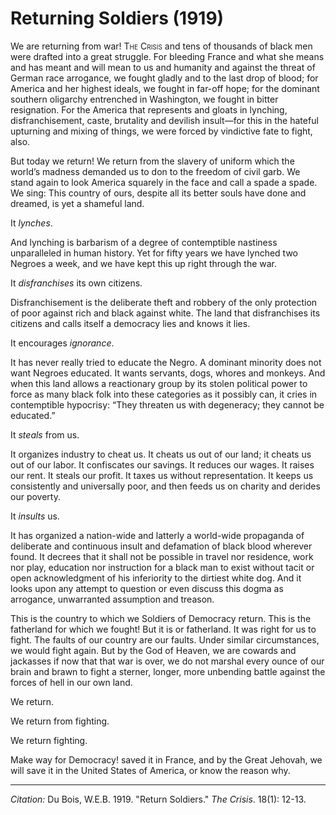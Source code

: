 # Returning Soldiers (1919)

We are returning from war! <span style="font-variant:small-caps;">The Crisis</span> and tens of thousands of black men were drafted into a great struggle. For bleeding France and what she means and has meant and will mean to us and humanity and against the threat of German race arrogance, we fought gladly and to the last drop of blood; for America and her highest ideals, we fought in far-off hope; for the dominant southern oligarchy entrenched in Washington, we fought in bitter resignation. For the America that represents and gloats in lynching, disfranchisement, caste, brutality and devilish insult—for this in the hateful upturning and mixing of things, we were forced by vindictive fate to fight, also.

But today we return! We return from the slavery of uniform which the world’s madness demanded us to don to the freedom of civil garb. We stand again to look America squarely in the face and call a spade a spade. We sing: This country of ours, despite all its better souls have done and dreamed, is yet a shameful land.

It *lynches*.

And lynching is barbarism of a degree of contemptible nastiness unparalleled in human history. Yet for fifty years we have lynched two Negroes a week, and we have kept this up right through the war.

It *disfranchises* its own citizens.

Disfranchisement is the deliberate theft and robbery of the only protection of poor against rich and black against white. The land that disfranchises its citizens and calls itself a democracy lies and knows it lies.

It encourages *ignorance*.

It has never really tried to educate the Negro. A dominant minority does not want Negroes educated. It wants servants, dogs, whores and monkeys. And when this land allows a reactionary group by its stolen political power to force as many black folk into these categories as it possibly can, it cries in contemptible hypocrisy: “They threaten us with degeneracy; they cannot be educated.”

It *steals* from us.

It organizes industry to cheat us. It cheats us out of our land; it cheats us out of our labor. It confiscates our savings. It reduces our wages. It raises our rent. It steals our profit. It taxes us without representation. It keeps us consistently and universally poor, and then feeds us on charity and derides our poverty.

It *insults* us.

It has organized a nation-wide and latterly a world-wide propaganda of deliberate and continuous insult and defamation of black blood wherever found. It decrees that it shall not be possible in travel nor residence, work nor play, education nor instruction for a black man to exist without tacit or open acknowledgment of his inferiority to the dirtiest white dog. And it looks upon any attempt to question or even discuss this dogma as arrogance, unwarranted assumption and treason.

This is the country to which we Soldiers of Democracy return. This is the fatherland for which we fought! But it is or fatherland. It was right for us to fight. The faults of our country are our faults. Under similar circumstances, we would fight again. But by the God of Heaven, we are cowards and jackasses if now that that war is over, we do not marshal every ounce of our brain and brawn to fight a sterner, longer, more unbending battle against the forces of hell in our own land.

We return.

We return from fighting.

We return fighting.

Make way for Democracy! saved it in France, and by the Great Jehovah, we will save it in the United States of America, or know the reason why.



______________
*Citation:* Du Bois, W.E.B. 1919. "Return Soldiers." *The Crisis*. 18(1): 12-13.
